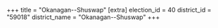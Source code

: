 +++
title = "Okanagan--Shuswap"
[extra]
election_id = 40
district_id = "59018"
district_name = "Okanagan--Shuswap"
+++
